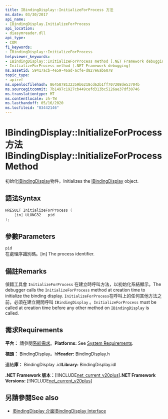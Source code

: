 ```yaml
---
title: IBindingDisplay::InitializeForProcess 方法
ms.date: 03/30/2017
api_name:
- IBindingDisplay.InitializeForProcess
api_location:
- diasymreader.dll
api_type:
- COM
f1_keywords:
- IBindingDisplay::InitializeForProcess
helpviewer_keywords:
- IBindingDisplay::InitializeForProcess method [.NET Framework debugging]
- InitializeForProcess method [.NET Framework debugging]
ms.assetid: 59417acb-4e59-46ad-acfe-d827e6ab6078
topic_type:
- apiref
ms.openlocfilehash: 8645878132359b6218cd62b1ff707208de53704b
ms.sourcegitcommit: 7b1497c1927cb449cefd313bc5126ae37df30746
ms.translationtype: MT
ms.contentlocale: zh-TW
ms.lasthandoff: 05/16/2020
ms.locfileid: "83442146"
---
```

# <a name="ibindingdisplayinitializeforprocess-method"></a><span data-ttu-id="5cb6b-102">IBindingDisplay::InitializeForProcess 方法</span><span class="sxs-lookup"><span data-stu-id="5cb6b-102">IBindingDisplay::InitializeForProcess Method</span></span>
<span data-ttu-id="5cb6b-103">初始化[IBindingDisplay](ibindingdisplay-interface.md)物件。</span><span class="sxs-lookup"><span data-stu-id="5cb6b-103">Initializes the [IBindingDisplay](ibindingdisplay-interface.md) object.</span></span>  
  
## <a name="syntax"></a><span data-ttu-id="5cb6b-104">語法</span><span class="sxs-lookup"><span data-stu-id="5cb6b-104">Syntax</span></span>  
  
```cpp  
HRESULT InitializeForProcess (  
    [in] ULONG32   pid  
);  
```  
  
## <a name="parameters"></a><span data-ttu-id="5cb6b-105">參數</span><span class="sxs-lookup"><span data-stu-id="5cb6b-105">Parameters</span></span>  
 `pid`  
 <span data-ttu-id="5cb6b-106">在處理序識別碼。</span><span class="sxs-lookup"><span data-stu-id="5cb6b-106">[in] The process identifier.</span></span>  
  
## <a name="remarks"></a><span data-ttu-id="5cb6b-107">備註</span><span class="sxs-lookup"><span data-stu-id="5cb6b-107">Remarks</span></span>  
 <span data-ttu-id="5cb6b-108">偵錯工具會 `InitializeForProcess` 在建立時呼叫方法，以初始化系結顯示。</span><span class="sxs-lookup"><span data-stu-id="5cb6b-108">The debugger calls the `InitializeForProcess` method at creation time to initialize the binding display.</span></span> <span data-ttu-id="5cb6b-109">`InitializeForProcess`在呼叫上的任何其他方法之前，必須在建立期間呼叫 `IBindingDisplay` 。</span><span class="sxs-lookup"><span data-stu-id="5cb6b-109">`InitializeForProcess` must be called at creation time before any other method on `IBindingDisplay` is called.</span></span>  
  
## <a name="requirements"></a><span data-ttu-id="5cb6b-110">需求</span><span class="sxs-lookup"><span data-stu-id="5cb6b-110">Requirements</span></span>  
 <span data-ttu-id="5cb6b-111">**平台：** 請參閱[系統需求](../../get-started/system-requirements.md)。</span><span class="sxs-lookup"><span data-stu-id="5cb6b-111">**Platforms:** See [System Requirements](../../get-started/system-requirements.md).</span></span>  
  
 <span data-ttu-id="5cb6b-112">**標頭：** BindingDisplay。h</span><span class="sxs-lookup"><span data-stu-id="5cb6b-112">**Header:** BindingDisplay.h</span></span>  
  
 <span data-ttu-id="5cb6b-113">連結**庫：** BindingDisplay .idl</span><span class="sxs-lookup"><span data-stu-id="5cb6b-113">**Library:** BindingDisplay.idl</span></span>  
  
 <span data-ttu-id="5cb6b-114">**.NET Framework 版本：**[!INCLUDE[net_current_v20plus](../../../../includes/net-current-v20plus-md.md)]</span><span class="sxs-lookup"><span data-stu-id="5cb6b-114">**.NET Framework Versions:** [!INCLUDE[net_current_v20plus](../../../../includes/net-current-v20plus-md.md)]</span></span>  
  
## <a name="see-also"></a><span data-ttu-id="5cb6b-115">另請參閱</span><span class="sxs-lookup"><span data-stu-id="5cb6b-115">See also</span></span>

- [<span data-ttu-id="5cb6b-116">IBindingDisplay 介面</span><span class="sxs-lookup"><span data-stu-id="5cb6b-116">IBindingDisplay Interface</span></span>](ibindingdisplay-interface.md)
